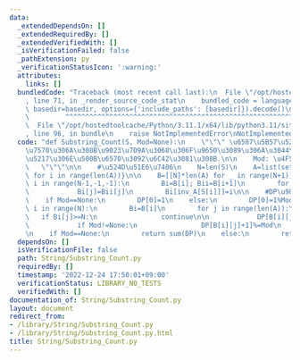```yaml
---
data:
  _extendedDependsOn: []
  _extendedRequiredBy: []
  _extendedVerifiedWith: []
  _isVerificationFailed: false
  _pathExtension: py
  _verificationStatusIcon: ':warning:'
  attributes:
    links: []
  bundledCode: "Traceback (most recent call last):\n  File \"/opt/hostedtoolcache/Python/3.11.1/x64/lib/python3.11/site-packages/onlinejudge_verify/documentation/build.py\"\
    , line 71, in _render_source_code_stat\n    bundled_code = language.bundle(stat.path,\
    \ basedir=basedir, options={'include_paths': [basedir]}).decode()\n          \
    \         ^^^^^^^^^^^^^^^^^^^^^^^^^^^^^^^^^^^^^^^^^^^^^^^^^^^^^^^^^^^^^^^^^^^^^^^^^^^^^^^^^\n\
    \  File \"/opt/hostedtoolcache/Python/3.11.1/x64/lib/python3.11/site-packages/onlinejudge_verify/languages/python.py\"\
    , line 96, in bundle\n    raise NotImplementedError\nNotImplementedError\n"
  code: "def Substring_Count(S, Mod=None):\n    \"\"\" \u6587\u5B57\u5217 S \u306E\
    \u7570\u306A\u308B\u9023\u7D9A\u3068\u306F\u9650\u3089\u306A\u3044\u90E8\u5206\
    \u5217\u306E\u500B\u6570\u3092\u6C42\u3081\u308B.\n\n    Mod: \u4F59\u308A\n \
    \   \"\"\"\n\n    #\u524D\u51E6\u7406\n    N=len(S)\n    A=list(set(S))\n    inv_A={A[i]:i\
    \ for i in range(len(A))}\n\n    B=[[N]*len(A) for _ in range(N+1)]\n\n    for\
    \ i in range(N-1,-1,-1):\n        Bi=B[i]; Bii=B[i+1]\n        for j in range(len(A)):\n\
    \            Bi[j]=Bii[j]\n        Bi[inv_A[S[i]]]=i\n\n    #DP\u90E8\n    DP=[0]*(N+1)\n\
    \    if Mod==None:\n        DP[0]=1\n    else:\n        DP[0]=1%Mod\n\n    for\
    \ i in range(N):\n        Bi=B[i]\n        for j in range(len(A)):\n         \
    \   if Bi[j]>=N:\n                continue\n\n            DP[B[i][j]+1]+=DP[i]\n\
    \            if Mod!=None:\n                DP[B[i][j]+1]%=Mod\n    #\u96C6\u8A08\
    \n    if Mod==None:\n        return sum(DP)\n    else:\n        return sum(DP)%Mod\n"
  dependsOn: []
  isVerificationFile: false
  path: String/Substring_Count.py
  requiredBy: []
  timestamp: '2022-12-24 17:50:01+09:00'
  verificationStatus: LIBRARY_NO_TESTS
  verifiedWith: []
documentation_of: String/Substring_Count.py
layout: document
redirect_from:
- /library/String/Substring_Count.py
- /library/String/Substring_Count.py.html
title: String/Substring_Count.py
---
```


